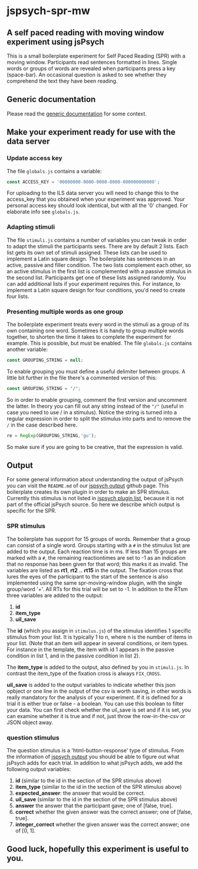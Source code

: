 # jspsych-spr-mw

## A self paced reading with moving window experiment using jsPsych
This is a small boilerplate experiment for Self Paced Reading (SPR) with a
moving window. Participants read sentences formatted in lines. Single
words or groups of words are revealed when participants press a key (space-bar). An occasional
question is asked to see whether they comprehend the text they have been
reading.

## Generic documentation
Please read the [generic documentation](https://github.com/UiL-OTS-labs/jspsych-uil-template-docs) for some context.

## Make your experiment ready for use with the data server

### Update access key
The file `globals.js` contains a variable:
```javascript
const ACCESS_KEY = '00000000-0000-0000-0000-000000000000';
```
For uploading to the ILS data server you will need to change
this to the access_key that you obtained when your experiment
was approved. Your personal access key should look identical, but
with all the '0' changed. For elaborate info see `globals.js`.

### Adapting stimuli
The file `stimuli.js` contains a number of variables you can tweak
in order to adapt the stimuli the participants sees. There
are by default 2 lists. Each list gets its own
set of stimuli assigned. These lists can be used to implement
a Latin square design. The boilerplate has sentences in an
active, passive and filler condition. The two lists complement
each other, so an active stimulus in the first list is complemented
with a passive stimulus in the second list. Participants get one of these
lists assigned randomly. You can add additional lists if your experiment
requires this. For instance, to implement a Latin square design for four 
conditions, you'd need to create four lists.

### Presenting multiple words as one group
The boilerplate experiment treats every word in the stimuli as a
group of its own containing one word. Sometimes it is handy to group
multiple words together, to shorten the time it takes to complete the
experiment for example. This is possible, but must be enabled. The file
`globals.js` contains another variable:
```javascript
const GROUPING_STRING = null;
```
To enable grouping you must define a useful delimiter between groups.
A little bit further in the file there's a commented version of this:
```javascript
const GROUPING_STRING = "/";
```
So in order to enable grouping, comment the first version and uncomment
the latter. In theory you can fill out any string instead of the `"/"`
(useful in case you need to use / in a stimulus).
Notice the string is turned into a regular expression in order to split
the stimulus into parts and to remove the `/` in the case described here.
```javascript
re = RegExp(GROUPING_STRING,'gu');
```
So make sure if you are going to be creative, that the expression is valid.

## Output
For some general information about understanding the output of jsPsych you
can visit the `README.md` of our [jspsych output][1] github page. This 
boilerplate creates its own plugin in order to make an SPR stimulus. Currently this
stimulus is not listed in [jspsych plugin list][2], because it is not part of
the official jsPsych source. So here we describe which output is specific for
the SPR.

### SPR stimulus
The boilerplate has support for 15 groups of words. Remember that a group can
consist of a single word. Groups starting with a `#` in the stimulus list are
added to the output. Each reaction time is in ms. If less than 15 groups are
marked with a `#`, the remaining reactiontimes are set to -1 as an indication
that no response has been given for that word; this marks it as
invalid. The variables are listed as **rt1**, **rt2** **..** **rt15** in the output.
The fixation cross that lures the eyes of the participant to the start of the
sentence is also implemented using the same spr-moving-window plugin, with the
single group/word '+'. All RTs for this trial will be set to -1.
In addition to the RTsm three variables are added to the output:

1. **id**
2. **item_type**
3. **uil_save**

The **id** (which you assign in `stimulus.js`) of the stimulus identifies 1
specific stimulus from your list. It is typically 1 to n, where n is the number
of items in your list. (Note that an item will appear in several conditions, 
or item types. For instance in the template, the item with id 1 appears in the passive
condition in list 1, and in the passive condition in list 2).

The **item_type** is added to the output, also defined by you in `stimuli.js`.
In contrast the item_type of the fixation cross is always ```FIX_CROSS```.

**uil_save** is added to the output variables to indicate whether this
json opbject or one line in the output of the csv is worth saving, in other
words is really mandatory for the analysis of your experiment. If it is defined
for a trial it is either true or false - a boolean. You can use this boolean 
to filter your data. You can first check whether the uil_save is set and
if it is set, you can examine whether it is true and if not, just throw the
row-in-the-csv or JSON object away.

### question stimulus
The question stimulus is a 'html-button-response' type of stimulus. From the
information of [jspsych output][1] you should be able to figure out what jsPsych
adds for each trial. In addition to what jsPsych adds, we add the following
output variables:

1. **id** (similar to the id in the section of the SPR stimulus above)
2. **item_type** (similar to the id in the section of the SPR stimulus above)
3. **expected_answer**: the answer that would be correct.
4. **uil_save** (similar to the id in the section of the SPR stimulus above)
5. **answer** the answer that the participant gave; one of [false, true].
6. **correct** whether the given answer was the correct answer; one of [false, true].
7. **integer_correct** whether the given answer was the correct answer; one of [0, 1].

## Good luck, hopefully this experiment is useful to you.

[1]:<https://github.com/UiL-OTS-labs/jspsych-output>
[2]:<https://www.jspsych.org/plugins/overview/#list-of-available-plugins>
